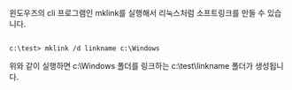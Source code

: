 윈도우즈의 cli 프로그램인 mklink를 실행해서 리눅스처럼 소프트링크를 만들 수 있습니다.



```

c:\test> mklink /d linkname c:\Windows

```



위와 같이 실행하면 c:\Windows 폴더를 링크하는 c:\test\linkname 폴더가 생성됩니다. 